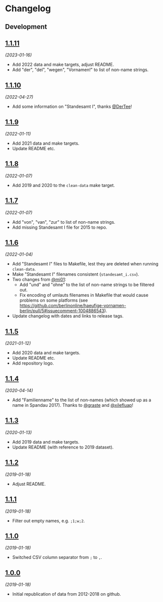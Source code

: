 # Changelog

## Development

## [1.1.11](https://github.com/berlinonline/haeufige-vornamen-berlin/releases/tag/1.1.11)

_(2023-01-16)_

- Add 2022 data and make targets, adjust README.
- Add "der", "del", "wegen", "Vornamen!" to list of non-name strings.

## [1.1.10](https://github.com/berlinonline/haeufige-vornamen-berlin/releases/tag/1.1.10)

_(2022-04-27)_

- Add some information on "Standesamt I", thanks [@DerTee](https://github.com/DerTee)!

## [1.1.9](https://github.com/berlinonline/haeufige-vornamen-berlin/releases/tag/1.1.9)

_(2022-01-11)_

- Add 2021 data and make targets.
- Update README etc.

## [1.1.8](https://github.com/berlinonline/haeufige-vornamen-berlin/releases/tag/1.1.8)

_(2022-01-07)_

- Add 2019 and 2020 to the `clean-data` make target.

## [1.1.7](https://github.com/berlinonline/haeufige-vornamen-berlin/releases/tag/1.1.7)

_(2022-01-07)_

- Add "von", "van", "zur" to list of non-name strings.
- Add missing Standesamt I file for 2015 to repo.

## [1.1.6](https://github.com/berlinonline/haeufige-vornamen-berlin/releases/tag/1.1.6)

_(2022-01-04)_

- Add "Standesamt I" files to Makefile, lest they are deleted when running `clean-data`.
- Make "Standesamt I" filenames consistent (`standesamt_i.csv`).
- Two changes from [@mi01](https://github.com/mi01):
    - Add "und" and "ohne" to the list of non-name strings to be filtered out.
    - Fix encoding of umlauts filenames in Makefile that would cause problems on some platforms (see https://github.com/berlinonline/haeufige-vornamen-berlin/pull/5#issuecomment-1004886543).
- Update changelog with dates and links to release tags. 

## [1.1.5](https://github.com/berlinonline/haeufige-vornamen-berlin/releases/tag/1.1.5)

_(2021-01-12)_

- Add 2020 data and make targets.
- Update README etc.
- Add repository logo.

## [1.1.4](https://github.com/berlinonline/haeufige-vornamen-berlin/releases/tag/1.1.4)

_(2020-04-14)_

- Add "Familienname" to the list of non-names (which showed up as a name in Spandau 2017). Thanks to [@graste](https://github.com/graste) and [@xilefluap](https://github.com/xilefluap)!

## [1.1.3](https://github.com/berlinonline/haeufige-vornamen-berlin/releases/tag/1.1.3)

_(2020-01-13)_

- Add 2019 data and make targets.
- Update README (with reference to 2019 dataset).

## [1.1.2](https://github.com/berlinonline/haeufige-vornamen-berlin/releases/tag/1.1.2)

_(2019-01-18)_

- Adjust README.

## [1.1.1](https://github.com/berlinonline/haeufige-vornamen-berlin/releases/tag/1.1.1)

_(2019-01-18)_

- Filter out empty names, e.g. `;1;w;2`.

## [1.1.0](https://github.com/berlinonline/haeufige-vornamen-berlin/releases/tag/1.1.0)

_(2019-01-18)_

- Switched CSV column separator from `;` to `,`.

## [1.0.0](https://github.com/berlinonline/haeufige-vornamen-berlin/releases/tag/1.0.0)

_(2019-01-18)_

- Initial republication of data from 2012-2018 on github.